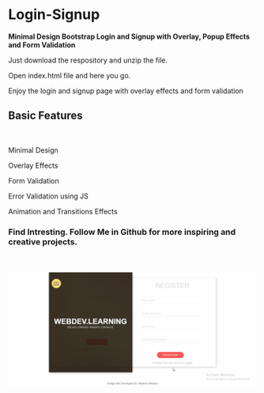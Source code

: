 <h1>Login-Signup</h1>

<strong>Minimal Design Bootstrap Login and Signup with Overlay, Popup Effects and Form Validation</strong>

Just download the respository and unzip the file. </br>

Open index.html file and here you go. </br>

Enjoy the login and signup page with overlay effects and form validation</br>

<h2>Basic Features</h2><br/>

Minimal Design </br>

Overlay Effects </br>

Form Validation </br>

Error Validation using JS </br>

Animation and Transitions Effects </br>

<h3>Find Intresting. Follow Me in Github for more inspiring and creative projects.</h3></br>

![](login-signup-minimal-animation.gif)
